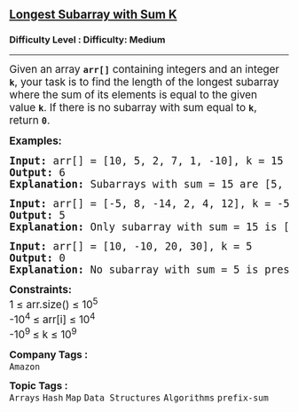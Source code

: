 <h2><a href="https://www.geeksforgeeks.org/problems/longest-sub-array-with-sum-k0809/1">Longest Subarray with Sum K</a></h2><h3>Difficulty Level : Difficulty: Medium</h3><hr><div class="problems_problem_content__Xm_eO" bis_skin_checked="1"><p><span style="font-size: 14pt;">Given an array <strong><code>arr[]</code></strong> containing integers and an integer <strong><code>k</code></strong>, your task is to find the length of the longest subarray where the sum of its elements is equal to the given value&nbsp;<strong style="font-size: 18.6667px;"><code>k</code></strong>. If there is no subarray with sum equal to&nbsp;<strong style="font-size: 18.6667px;"><code>k</code></strong>, return <strong style="font-size: 18.6667px;"><code>0</code></strong>.</span></p>
<p><span style="font-size: 14pt;"><strong>Examples:</strong></span></p>
<pre><span style="font-size: 14pt;"><strong>Input: </strong>arr[] = [10, 5, 2, 7, 1, -10], k = 15
<strong>Output:</strong> 6
<strong>Explanation: </strong></span><span style="font-size: 18.6667px;">Subarrays with sum = 15 are [5, 2, 7, 1], [10, 5] and [10, 5, 2, 7, 1, -10]. The length of the longest subarray with a sum of 15 is 6.</span></pre>
<pre><span style="font-size: 14pt;"><strong>Input:</strong> arr[] = [-5, 8, -14, 2, 4, 12], k = -5
<strong>Output:</strong> 5
<strong>Explanation: </strong></span><span style="font-size: 18.6667px;">Only subarray with sum = 15 is [-5, 8, -14, 2, 4] of length 5.</span></pre>
<pre><span style="font-size: 14pt;"><strong>Input:</strong> arr[] = [10, -10, 20, 30], k = 5
<strong>Output:</strong> 0
<strong>Explanation: </strong></span><span style="font-size: 18.6667px;">No subarray with sum = 5 is present in arr[].</span></pre>
<p><span style="font-size: 14pt;"><strong>Constraints:</strong></span><br><span style="font-size: 14pt;">1 ≤ arr.size() ≤ 10<sup>5<br></sup><span style="font-size: 18.6667px;">-10</span><sup>4&nbsp;</sup><span style="font-size: 18.6667px;">≤ arr[i] ≤ 10</span><sup>4</sup><sup><br></sup></span><span style="font-size: 14pt;">-10<sup>9 </sup>≤ k ≤ 10<sup>9</sup></span></p></div><p><span style=font-size:18px><strong>Company Tags : </strong><br><code>Amazon</code>&nbsp;<br><p><span style=font-size:18px><strong>Topic Tags : </strong><br><code>Arrays</code>&nbsp;<code>Hash</code>&nbsp;<code>Map</code>&nbsp;<code>Data Structures</code>&nbsp;<code>Algorithms</code>&nbsp;<code>prefix-sum</code>&nbsp;